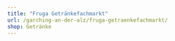 ```yaml
---
title: "Fruga Getränkefachmarkt"
url: /garching-an-der-alz/fruga-getraenkefachmarkt/
shop: Getränke
---
```

